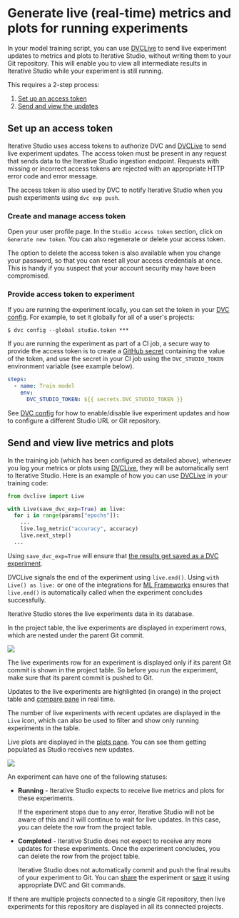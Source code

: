 # Generate live (real-time) metrics and plots for running experiments

In your model training script, you can use [DVCLive] to send live experiment
updates to metrics and plots to Iterative Studio, without writing them to your
Git repository. This will enable you to view all intermediate results in
Iterative Studio while your experiment is still running.

This requires a 2-step process:

1. [Set up an access token](#set-up-an-access-token)
2. [Send and view the updates](#send-and-view-live-metrics-and-plots)

## Set up an access token

Iterative Studio uses access tokens to authorize DVC and [DVCLive] to send live
experiment updates. The access token must be present in any request that sends
data to the Iterative Studio ingestion endpoint. Requests with missing or
incorrect access tokens are rejected with an appropriate HTTP error code and
error message.

The access token is also used by DVC to notify Iterative Studio when you push
experiments using `dvc exp push`.

### Create and manage access token

Open your user profile page. In the `Studio access token` section, click on
`Generate new token`. You can also regenerate or delete your access token.

The option to delete the access token is also available when you change your
password, so that you can reset all your access credentials at once. This is
handy if you suspect that your account security may have been compromised.

### Provide access token to experiment

If you are running the experiment locally, you can set the token in your [DVC
config]. For example, to set it globally for all of a user's projects:

```cli
$ dvc config --global studio.token ***
```

If you are running the experiment as part of a CI job, a secure way to provide
the access token is to create a
[GitHub secret](https://docs.github.com/en/actions/security-guides/encrypted-secrets)
containing the value of the token, and use the secret in your CI job using the
`DVC_STUDIO_TOKEN` environment variable (see example below).

```yaml
steps:
  - name: Train model
    env:
      DVC_STUDIO_TOKEN: ${{ secrets.DVC_STUDIO_TOKEN }}
```

See [DVC config] for how to enable/disable live experiment updates and how to
configure a different Studio URL or Git repository.

## Send and view live metrics and plots

In the training job (which has been configured as detailed above), whenever you
log your metrics or plots using [DVCLive], they will be automatically sent to
Iterative Studio. Here is an example of how you can use [DVCLive] in your
training code:

```py
from dvclive import Live

with Live(save_dvc_exp=True) as live:
  for i in range(params["epochs"]):
    ...
    live.log_metric("accuracy", accuracy)
    live.next_step()
  ...
```

<admon>

Using `save_dvc_exp=True` will ensure that
[the results get saved as a DVC experiment](/doc/dvclive/how-it-works#track-the-results).

</admon>

<admon type="tip">

DVCLive signals the end of the experiment using `live.end()`. Using
`with Live() as live:` or one of the integrations for
[ML Frameworks](/doc/dvclive/ml-frameworks) ensures that `live.end()` is
automatically called when the experiment concludes successfully.

</admon>

Iterative Studio stores the live experiments data in its database.

In the project table, the live experiments are displayed in experiment rows,
which are nested under the parent Git commit.

![](https://static.iterative.ai/img/studio/live_metrics.gif)

<admon>

The live experiments row for an experiment is displayed only if its parent Git
commit is shown in the project table. So before you run the experiment, make
sure that its parent commit is pushed to Git.

</admon>

Updates to the live experiments are highlighted (in orange) in the project table
and
[compare pane](/doc/studio/user-guide/projects-and-experiments/visualize-and-compare#compare-experiments)
in real time.

The number of live experiments with recent updates are displayed in the `Live`
icon, which can also be used to filter and show only running experiments in the
table.

Live plots are displayed in the
[plots pane](/doc/studio/user-guide/projects-and-experiments/visualize-and-compare#how-to-generate-plots).
You can see them getting populated as Studio receives new updates.

![](https://static.iterative.ai/img/studio/live_plots.gif)

An experiment can have one of the following statuses:

- **Running** - Iterative Studio expects to receive live metrics and plots for
  these experiments.

  <admon type="warn">

  If the experiment stops due to any error, Iterative Studio will not be aware
  of this and it will continue to wait for live updates. In this case, you can
  delete the row from the project table.

  </admon>

- **Completed** - Iterative Studio does not expect to receive any more updates
  for these experiments. Once the experiment concludes, you can delete the row
  from the project table.

  <admon type="warn">

  Iterative Studio does not automatically commit and push the final results of
  your experiment to Git. You can [share] the experiment or [save] it using
  appropriate DVC and Git commands.

  </admon>

<admon>

If there are multiple projects connected to a single Git repository, then live
experiments for this repository are displayed in all its connected projects.

</admon>

[dvclive]: /doc/dvclive
[share]: /doc/user-guide/experiment-management/sharing-experiments
[save]: /doc/user-guide/experiment-management/persisting-experiments
[dvc config]: /docs/user-guide/project-structure/configuration#studio
